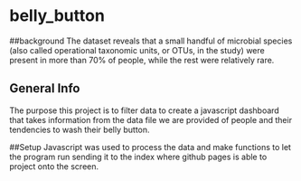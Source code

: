 # belly_button
##background
The dataset reveals that a small handful of microbial species (also called operational taxonomic units, or OTUs, in the study) were present in more than 70% of people, while the rest were relatively rare.

## General Info
The purpose this project is to filter data to create a javascript dashboard that takes information from the data file we are provided of people and their tendencies to wash their belly button.

##Setup
Javascript was used to process the data and make functions to let the program run sending it to the index where github pages is able to project onto the screen.
